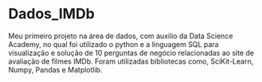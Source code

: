 # Dados_IMDb
Meu primeiro projeto na área de dados, com auxilio da Data Science Academy, no qual foi utilizado o python e a linguagem SQL para visualização e solução de 10 perguntas de negócio relacionadas ao site de avaliação de filmes IMDb. Foram utilizadas bibliotecas como, SciKit-Learn, Numpy, Pandas e Matplotlib.
